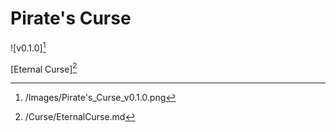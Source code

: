 # Pirate's Curse

![v0.1.0][^v0.1.0]

[Eternal Curse][^Eternal Curse]

[^v0.1.0]: /Images/Pirate's_Curse_v0.1.0.png
[^Eternal Curse]: /Curse/EternalCurse.md
